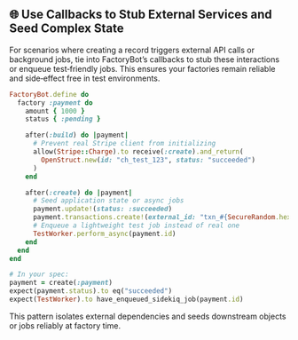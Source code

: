 ## 🌐 Use Callbacks to Stub External Services and Seed Complex State

For scenarios where creating a record triggers external API calls or background jobs, tie into FactoryBot’s callbacks to stub these interactions or enqueue test‑friendly jobs. This ensures your factories remain reliable and side‑effect free in test environments.

```ruby
FactoryBot.define do
  factory :payment do
    amount { 1000 }
    status { :pending }

    after(:build) do |payment|
      # Prevent real Stripe client from initializing
      allow(Stripe::Charge).to receive(:create).and_return(
        OpenStruct.new(id: "ch_test_123", status: "succeeded")
      )
    end

    after(:create) do |payment|
      # Seed application state or async jobs
      payment.update!(status: :succeeded)
      payment.transactions.create!(external_id: "txn_#{SecureRandom.hex(4)}")
      # Enqueue a lightweight test job instead of real one
      TestWorker.perform_async(payment.id)
    end
  end
end

# In your spec:
payment = create(:payment)
expect(payment.status).to eq("succeeded")
expect(TestWorker).to have_enqueued_sidekiq_job(payment.id)
```

This pattern isolates external dependencies and seeds downstream objects or jobs reliably at factory time.